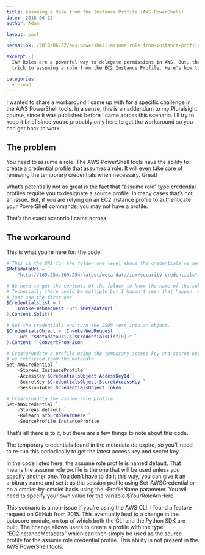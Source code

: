 ```yaml
---
title: Assuming a Role from the Instance Profile (AWS PowerShell)
date: '2018-06-22'
author: Adam

layout: post

permalink: /2018/06/22/aws-powershell-assume-role-from-instance-profile/

excerpt: |
  IAM Roles are a powerful way to delegate permissions in AWS. But, there is a
  trick to assuming a role from the EC2 Instance Profile. Here's how to do it!

categories:
  - Cloud
---
```

I wanted to share a workaround I came up with for a specific challenge in the
AWS PowerShell tools. In a sense, this is an addendum to my Pluralsight course,
since it was published before I came across this scenario. I’ll try to keep it
brief since you’re probably only here to get the workaround so you can get back
to work.

## The problem

You need to assume a role. The AWS PowerShell tools have the ability to create a
credential profile that assumes a role. It will even take care of renewing the
temporary credentials when necessary. Great!

What’s potentially not as great is the fact that “assume role” type credential
profiles require you to designate a source profile. In many cases that’s not an
issue. But, if you are relying on an EC2 instance profile to authenticate your
PowerShell commands, you may not have a profile.

That’s the exact scenario I came across.

## The workaround

This is what you’re here for: the code!

``` powershell
# This is the URI for the folder one level above the credentials we need.
$MetadataUri = `
    "http://169.254.169.254/latest/meta-data/iam/security-credentials"

# We need to get the contents of the folder to know the name of the subfolder.
# Technically there could be multiple but I haven't seen that happen. We will
# just use the first one.
$CredentialsList = ( `
    Invoke-WebRequest -uri $MetadataUri `
).Content.Split()

# Get the credentials and turn the JSON text into an object.
$CredentialsObject = (Invoke-WebRequest `
    -uri "$MetadataUri/$($CredentialsList[0])" `
).Content | ConvertFrom-Json

# Create/update a profile using the temporary access key and secret key
# we retrieved from the metadata.
Set-AWSCredential `
    -StoreAs InstanceProfile `
    -AccessKey $CredentialsObject.AccessKeyId `
    -SecretKey $CredentialsObject.SecretAccessKey `
    -SessionToken $CredentialsObject.Token

# Create/update the assume role profile.
Set-AWSCredential `
    -StoreAs default `
    -RoleArn $YourRoleArnHere `
    -SourceProfile InstanceProfile
```

That’s all there is to it, but there are a few things to note about this code.

The temporary credentials found in the metadata do expire, so you’ll need to
re-run this periodically to get the latest access key and secret key.

In the code listed here, the assume role profile is named default. That means
the assume role profile is the one that will be used unless you specify another
one. You don’t have to do it this way, you can give it an arbitrary name and set
it as the session profile using Set-AWSCredential or on a cmdlet-by-cmdlet basis
using the -ProfileName parameter. You will need to specify your own value for
the variable $YourRoleArnHere.

This scenario is a non-issue if you’re using the AWS CLI. I found a feature
request on GitHub from 2015. This eventually lead to a change in the botocore
module, on top of which both the CLI and the Python SDK are built. The change
allows users to create a profile with the type “EC2InstanceMetadata” which can
then simply be used as the source profile for the assume role credential
profile. This ability is not present in the AWS PowerShell tools.
